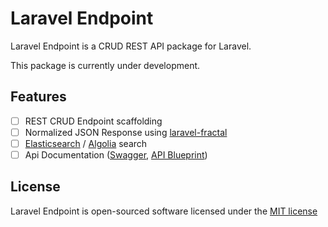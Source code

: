 # Laravel Endpoint

Laravel Endpoint is a CRUD REST API package for Laravel.

This package is currently under development.

## Features

- [ ] REST CRUD Endpoint scaffolding
- [ ] Normalized JSON Response using [laravel-fractal](https://github.com/spatie/laravel-fractal)
- [ ] [Elasticsearch](https://www.elastic.co/products/elasticsearch) / [Algolia](https://www.algolia.com/) search
- [ ] Api Documentation ([Swagger](http://swagger.io/swagger-ui/), [API Blueprint](https://apiblueprint.org/))

## License

Laravel Endpoint is open-sourced software licensed under the [MIT license](http://opensource.org/licenses/MIT)
